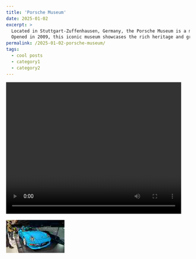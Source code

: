 ```yaml
---
title: 'Porsche Museum'
date: 2025-01-02
excerpt: >
  Located in Stuttgart-Zuffenhausen, Germany, the Porsche Museum is a must-visit destination for car enthusiasts and history buffs alike.
  Opened in 2009, this iconic museum showcases the rich heritage and groundbreaking innovations of one of the world’s most renowned automobile manufacturers.
permalink: /2025-01-02-porsche-museum/
tags:
  - cool posts
  - category1
  - category2
---
```


<p>
  <video width="480" height="360" controls>
    <source src="/assets/images/Porsche Museum.mp4" type="video/mp4">
    Your browser does not support the video tag.
  </video>
</p>

<img src='/images/Porsche Museum.png' alt="Porsche Museum">

